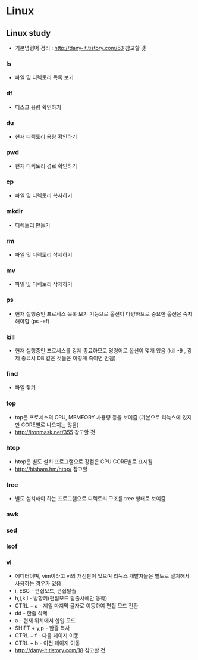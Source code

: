 # Linux

## Linux study
* 기본명령어 정리 : http://dany-it.tistory.com/63 참고할 것

### ls
* 파일 및 디렉토리 목록 보기

### df
* 디스크 용량 확인하기

### du
* 현재 디렉토리 용량 확인하기

### pwd
* 현재 디렉토리 경로 확인하기

### cp
* 파일 및 디렉토리 복사하기

### mkdir
* 디렉토리 만들기

### rm
* 파일 및 디렉토리 삭제하기

### mv
* 파일 및 디렉토리 삭제하기

### ps
* 현재 실행중인 프로세스 목록 보기 기능으로 옵션이 다양하므로 중요한 옵션은 숙지해야함
(ps -ef)

### kill
* 현재 실행중인 프로세스를 강제 종료하므로 명령어로 옵션이 몇개 있음
(kill -9 <PID>, 강제 종료시 DB 같은 것들은 이렇게 죽이면 안됨)

### find
* 파일 찾기

### top
* top은 프로세스의 CPU, MEMEORY 사용량 등을 보여줌
(기본으로 리눅스에 있지만 CORE별로 나오지는 않음)
* http://ironmask.net/355 참고할 것

### htop
* htop은 별도 설치 프로그램으로 장점은 CPU CORE별로 표시됨
* http://hisham.hm/htop/ 참고할 

### tree
* 별도 설치해야 하는 프로그램으로 디렉토리 구조를 tree 형태로 보여줌

### awk

### sed

### lsof

### vi
* 에디터이며, vim이라고 vi의 개선판이 있으며 리눅스 개발자들은 별도로 설치해서 사용하는 경우가 있음
* i, ESC - 편집모드, 편집탈출
* h,j,k,l - 방향키(편집모드 탈출시에만 동작)
* CTRL + a - 제일 마지막 글자로 이동하여 편집 모드 전환
* dd - 한줄 삭제
* a - 현재 위치에서 삽입 모드
* SHIFT + y,p - 한줄 복사
* CTRL + f - 다음 페이지 이동
* CTRL + b - 이전 페이지 이동
* http://dany-it.tistory.com/18 참고할 것



































